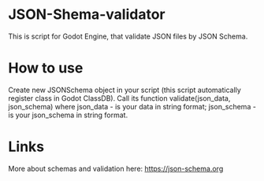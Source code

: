 # JSON-Shema-validator
This is script for Godot Engine, that validate JSON files by JSON Schema.

# How to use
Create new JSONSchema object in your script (this script automatically register class in Godot ClassDB).
Call its function validate(json_data, json_schema) where
json_data - is your data in string format;
json_schema - is your json_schema in string format.

# Links
More about schemas and validation here: https://json-schema.org
